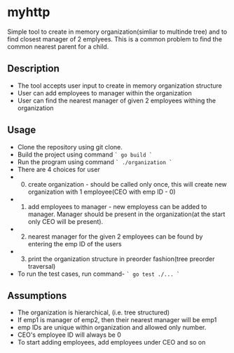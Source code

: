 # myhttp

Simple tool to create in memory organization(simliar to multinde tree) and to find closest manager of 2 emplyees.
This is a common problem to find the common nearest parent for a child.

## Description

- The tool accepts user input to create in memory organization structure
- User can add employees to manager within the organization
- User can find the nearest manager of given 2 employees withing the organization

## Usage

- Clone the repository using git clone.
- Build the project using command `` ` go build ` ``
- Run the program using command `` ` ./organization ` ``
- There are 4 choices for user
- 0. create organization - should be called only once, this will create new organization with 1 employee(CEO with emp ID - 0)
- 1. add employees to manager - new employess can be added to manager. Manager should be present in the organization(at the start only CEO will be present).
- 2. nearest manager for the given 2 employees can be found by entering the emp ID of the users
- 3. print the organization structure in preorder fashion(tree preorder traversal)
- To run the test cases, run command- `` ` go test ./... ` ``

## Assumptions

- The organization is hierarchical, (i.e. tree structured)
- If emp1 is manager of emp2, then their nearest manager will be emp1
- emp IDs are unique within organization and allowed only number.
- CEO's employee ID will always be 0
- To start adding employees, add employees under CEO and so on
